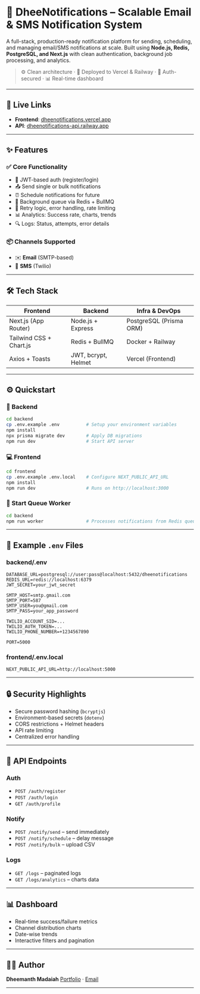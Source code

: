 # 📣 DheeNotifications – Scalable Email & SMS Notification System

A full-stack, production-ready notification platform for sending, scheduling, and managing email/SMS notifications at scale. Built using **Node.js, Redis, PostgreSQL, and Next.js** with clean authentication, background job processing, and analytics.

> ⚙️ Clean architecture · 🚀 Deployed to Vercel & Railway · 🔐 Auth-secured · 📊 Real-time dashboard

---

## 🔗 Live Links

- **Frontend**: [dheenotifications.vercel.app](https://dheenotifications.vercel.app)
- **API**: [dheenotifications-api.railway.app](https://dheenotifications-api.railway.app)

---

## ✨ Features

### ✅ Core Functionality
- 🔐 JWT-based auth (register/login)
- 📤 Send single or bulk notifications
- ⏰ Schedule notifications for future
- 💾 Background queue via Redis + BullMQ
- 🧠 Retry logic, error handling, rate limiting
- 📊 Analytics: Success rate, charts, trends
- 🔍 Logs: Status, attempts, error details

### 📦 Channels Supported
- ✉️ **Email** (SMTP-based)
- 📱 **SMS** (Twilio)

---

## 🛠 Tech Stack

| Frontend     | Backend        | Infra & DevOps       |
|--------------|----------------|-----------------------|
| Next.js (App Router) | Node.js + Express | PostgreSQL (Prisma ORM) |
| Tailwind CSS + Chart.js | Redis + BullMQ | Docker + Railway |
| Axios + Toasts | JWT, bcrypt, Helmet | Vercel (Frontend) |


---

## ⚙️ Quickstart

### 🔧 Backend

```bash
cd backend
cp .env.example .env          # Setup your environment variables
npm install
npx prisma migrate dev        # Apply DB migrations
npm run dev                   # Start API server
````

### 💻 Frontend

```bash
cd frontend
cp .env.example .env.local    # Configure NEXT_PUBLIC_API_URL
npm install
npm run dev                   # Runs on http://localhost:3000
```

### 🧵 Start Queue Worker

```bash
cd backend
npm run worker                # Processes notifications from Redis queue
```

---

## 🧪 Example `.env` Files

### backend/.env

```env
DATABASE_URL=postgresql://user:pass@localhost:5432/dheenotifications
REDIS_URL=redis://localhost:6379
JWT_SECRET=your_jwt_secret

SMTP_HOST=smtp.gmail.com
SMTP_PORT=587
SMTP_USER=you@gmail.com
SMTP_PASS=your_app_password

TWILIO_ACCOUNT_SID=...
TWILIO_AUTH_TOKEN=...
TWILIO_PHONE_NUMBER=+1234567890

PORT=5000
```

### frontend/.env.local

```env
NEXT_PUBLIC_API_URL=http://localhost:5000
```

---

## 🔒 Security Highlights

* Secure password hashing (`bcryptjs`)
* Environment-based secrets (`dotenv`)
* CORS restrictions + Helmet headers
* API rate limiting
* Centralized error handling

---

## 🧾 API Endpoints

### Auth

* `POST /auth/register`
* `POST /auth/login`
* `GET /auth/profile`

### Notify

* `POST /notify/send` – send immediately
* `POST /notify/schedule` – delay message
* `POST /notify/bulk` – upload CSV

### Logs

* `GET /logs` – paginated logs
* `GET /logs/analytics` – charts data

---

## 📊 Dashboard

* Real-time success/failure metrics
* Channel distribution charts
* Date-wise trends
* Interactive filters and pagination

---


## 👨‍💻 Author

**Dheemanth Madaiah**
[Portfolio](https://dheemanthmadaiah.vercel.app) · [Email](mailto:dheemanthmadaiah@gmail.com)

---




